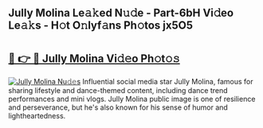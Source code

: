 ## Jully Molina Le𝚊𝚔ed N𝚞𝚍e - Part-6bH Vi𝚍eo Le𝚊𝚔s - H𝚘t O𝚗lyf𝚊ns Ph𝚘tos jx5O5

# <h2><a href="http://hf63v5.feru.top/?c=Jully+Molina">🔗 👉 🔴 Jully Molina Vi𝚍𝚎o Ph𝚘t𝚘𝚜</a></h2>

[![Jully Molina Nu𝚍𝚎s](https://i.imgur.com/0TWrTi3.gif)](http://hf63v5.feru.top/?c=Jully+Molina)
Influential social media star Jully Molina, famous for sharing lifestyle and dance-themed content, including dance trend performances and mini vlogs. Jully Molina public image is one of resilience and perseverance, but he's also known for his sense of humor and lightheartedness. 
